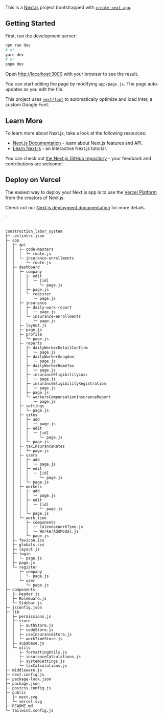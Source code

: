 This is a [Next.js](https://nextjs.org/) project bootstrapped with [`create-next-app`](https://github.com/vercel/next.js/tree/canary/packages/create-next-app).

## Getting Started

First, run the development server:

```bash
npm run dev
# or
yarn dev
# or
pnpm dev
```

Open [http://localhost:3000](http://localhost:3000) with your browser to see the result.

You can start editing the page by modifying `app/page.js`. The page auto-updates as you edit the file.

This project uses [`next/font`](https://nextjs.org/docs/basic-features/font-optimization) to automatically optimize and load Inter, a custom Google Font.

## Learn More

To learn more about Next.js, take a look at the following resources:

- [Next.js Documentation](https://nextjs.org/docs) - learn about Next.js features and API.
- [Learn Next.js](https://nextjs.org/learn) - an interactive Next.js tutorial.

You can check out [the Next.js GitHub repository](https://github.com/vercel/next.js/) - your feedback and contributions are welcome!

## Deploy on Vercel

The easiest way to deploy your Next.js app is to use the [Vercel Platform](https://vercel.com/new?utm_medium=default-template&filter=next.js&utm_source=create-next-app&utm_campaign=create-next-app-readme) from the creators of Next.js.

Check out our [Next.js deployment documentation](https://nextjs.org/docs/deployment) for more details.

`

```

```

```
construction_labor_system
├─ .eslintrc.json
├─ app
│  ├─ api
│  │  ├─ code-masters
│  │  │  └─ route.js
│  │  └─ insurance-enrollments
│  │     └─ route.js
│  ├─ dashboard
│  │  ├─ company
│  │  │  ├─ edit
│  │  │  │  └─ [id]
│  │  │  │     └─ page.js
│  │  │  ├─ page.js
│  │  │  └─ register
│  │  │     └─ page.js
│  │  ├─ insurance
│  │  │  ├─ daily-work-report
│  │  │  │  └─ page.js
│  │  │  └─ insurance-enrollments
│  │  │     └─ page.js
│  │  ├─ layout.js
│  │  ├─ page.js
│  │  ├─ profile
│  │  │  └─ page.js
│  │  ├─ reports
│  │  │  ├─ dailyWorkerDetailConfirm
│  │  │  │  └─ page.js
│  │  │  ├─ dailyWorkerGongdan
│  │  │  │  └─ page.js
│  │  │  ├─ dailyWorkerHomeTax
│  │  │  │  └─ page.js
│  │  │  ├─ insuranceEligibilityLoss
│  │  │  │  └─ page.js
│  │  │  ├─ insuranceEligibilityRegistration
│  │  │  │  └─ page.js
│  │  │  ├─ page.js
│  │  │  └─ workersCompensationInsuranceReport
│  │  │     └─ page.js
│  │  ├─ settings
│  │  │  └─ page.js
│  │  ├─ sites
│  │  │  ├─ add
│  │  │  │  └─ page.js
│  │  │  ├─ edit
│  │  │  │  └─ [id]
│  │  │  │     └─ page.js
│  │  │  └─ page.js
│  │  ├─ taxInsuranceRates
│  │  │  └─ page.js
│  │  ├─ users
│  │  │  ├─ add
│  │  │  │  └─ page.js
│  │  │  ├─ edit
│  │  │  │  └─ [id]
│  │  │  │     └─ page.js
│  │  │  └─ page.js
│  │  ├─ workers
│  │  │  ├─ add
│  │  │  │  └─ page.js
│  │  │  ├─ edit
│  │  │  │  └─ [id]
│  │  │  │     └─ page.js
│  │  │  └─ page.js
│  │  └─ work_time
│  │     ├─ components
│  │     │  ├─ CalendarWorkTime.js
│  │     │  └─ WorkerAddModal.js
│  │     └─ page.js
│  ├─ favicon.ico
│  ├─ globals.css
│  ├─ layout.js
│  ├─ login
│  │  └─ page.js
│  ├─ page.js
│  └─ register
│     ├─ company
│     │  └─ page.js
│     └─ user
│        └─ page.js
├─ components
│  ├─ Header.js
│  ├─ RoleGuard.js
│  └─ Sidebar.js
├─ jsconfig.json
├─ lib
│  ├─ permissions.js
│  ├─ store
│  │  ├─ authStore.js
│  │  ├─ codeStore.js
│  │  ├─ useInsuranceStore.js
│  │  └─ workTimeStore.js
│  ├─ supabase.js
│  └─ utils
│     ├─ formattingUtils.js
│     ├─ insuranceCalculations.js
│     ├─ systemSettings.js
│     └─ taxCalculations.js
├─ middleware.js
├─ next.config.js
├─ package-lock.json
├─ package.json
├─ postcss.config.js
├─ public
│  ├─ next.svg
│  └─ vercel.svg
├─ README.md
└─ tailwind.config.js

```